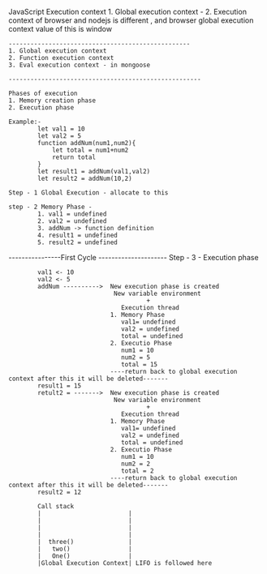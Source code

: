 JavaScript Execution context
    1. Global execution context - 
    2. Execution context of browser and nodejs is different , and browser global execution context value of this is window

    --------------------------------------------------
    1. Global execution context
    2. Function execution context
    3. Eval execution context - in mongoose

    -----------------------------------------------------

    Phases of execution
    1. Memory creation phase 
    2. Execution phase

    Example:- 
            let val1 = 10
            let val2 = 5
            function addNum(num1,num2){
                let total = num1+num2
                return total
            }
            let result1 = addNum(val1,val2)
            let result2 = addNum(10,2)
    
    Step - 1 Global Execution - allocate to this

    step - 2 Memory Phase - 
            1. val1 = undefined
            2. val2 = undefined
            3. addNum -> function definition
            4. result1 = undefined
            5. result2 = undefined
----------------First Cycle ---------------------
    Step - 3 - Execution phase

            val1 <- 10 
            val2 <- 5
            addNum ---------->  New execution phase is created
                                 New variable environment
                                          +
                                   Execution thread
                                1. Memory Phase
                                   val1= undefined
                                   val2 = undefined
                                   total = undefined
                                2. Executio Phase
                                   num1 = 10
                                   num2 = 5
                                   total = 15
                                ----return back to global execution context after this it will be deleted-------
            result1 = 15 
            retult2 = ------->  New execution phase is created
                                 New variable environment
                                          +
                                   Execution thread
                                1. Memory Phase
                                   val1= undefined
                                   val2 = undefined
                                   total = undefined
                                2. Executio Phase
                                   num1 = 10
                                   num2 = 2
                                   total = 2
                                ----return back to global execution context after this it will be deleted-------
            result2 = 12
             
            Call stack
            |                        |
            |                        |
            |                        |
            |                        |
            |  three()               |
            |   two()                |
            |   One()                |
            |Global Execution Context| LIFO is followed here


           
                                